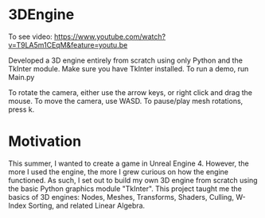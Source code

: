 # 3DEngine
To see video: https://www.youtube.com/watch?v=T9LA5m1CEqM&feature=youtu.be

Developed a 3D engine entirely from scratch using only Python and the TkInter module.
Make sure you have TkInter installed.
To run a demo, run Main.py

To rotate the camera, either use the arrow keys, or right click and drag the mouse.
To move the camera, use WASD.
To pause/play mesh rotations, press k.

# Motivation
This summer, I wanted to create a game in Unreal Engine 4. However, the more I used the engine, the more I grew curious on how the engine functioned. As such, I set out to build my own 3D engine from scratch using the basic Python graphics module "TkInter". This project taught me the basics of 3D engines: Nodes, Meshes, Transforms, Shaders, Culling, W-Index Sorting, and related Linear Algebra.
